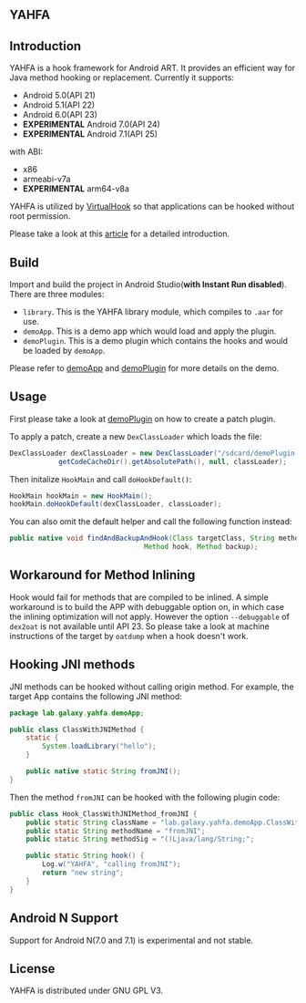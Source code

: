 YAHFA
----------------

## Introduction

YAHFA is a hook framework for Android ART. It provides an efficient way for Java method hooking or replacement. Currently it supports:

- Android 5.0(API 21)
- Android 5.1(API 22)
- Android 6.0(API 23)
- __EXPERIMENTAL__ Android 7.0(API 24)
- __EXPERIMENTAL__ Android 7.1(API 25)

with ABI:

- x86
- armeabi-v7a
- __EXPERIMENTAL__ arm64-v8a

YAHFA is utilized by [VirtualHook](https://github.com/rk700/VirtualHook) so that applications can be hooked without root permission.

Please take a look at this [article](http://rk700.github.io/2017/03/30/YAHFA-introduction/) for a detailed introduction.

## Build

Import and build the project in Android Studio(__with Instant Run disabled__). There are three modules:

- `library`. This is the YAHFA library module, which compiles to `.aar` for use.
- `demoApp`. This is a demo app which would load and apply the plugin.
- `demoPlugin`. This is a demo plugin which contains the hooks and would be loaded by `demoApp`.

Please refer to [demoApp](https://github.com/rk700/YAHFA/tree/master/demoApp) and [demoPlugin](https://github.com/rk700/YAHFA/tree/master/demoPlugin) for more details on the demo.

## Usage

First please take a look at [demoPlugin](https://github.com/rk700/YAHFA/tree/master/demoPlugin) on how to create a patch plugin.

To apply a patch, create a new `DexClassLoader` which loads the file:

```java
DexClassLoader dexClassLoader = new DexClassLoader("/sdcard/demoPlugin-debug.apk",
            getCodeCacheDir().getAbsolutePath(), null, classLoader);
```

Then initalize `HookMain` and call `doHookDefault()`:

```java
HookMain hookMain = new HookMain();
hookMain.doHookDefault(dexClassLoader, classLoader);
```

You can also omit the default helper and call the following function instead:

```java
public native void findAndBackupAndHook(Class targetClass, String methodName, String methodSig,
                                 Method hook, Method backup);
```

## Workaround for Method Inlining

Hook would fail for methods that are compiled to be inlined. A simple workaround is to build the APP with debuggable option on, in which case the inlining optimization will not apply. However the option `--debuggable` of `dex2oat` is not available until API 23. So please take a look at machine instructions of the target by `oatdump` when a hook doesn't work.

## Hooking JNI methods

JNI methods can be hooked without calling origin method. For example, the target App contains the following JNI method:

```java
package lab.galaxy.yahfa.demoApp;

public class ClassWithJNIMethod {
    static {
        System.loadLibrary("hello");
    }

    public native static String fromJNI();
}
```
Then the method `fromJNI` can be hooked with the following plugin code:

```java
public class Hook_ClassWithJNIMethod_fromJNI {
    public static String className = "lab.galaxy.yahfa.demoApp.ClassWithJNIMethod";
    public static String methodName = "fromJNI";
    public static String methodSig = "()Ljava/lang/String;";

    public static String hook() {
        Log.w("YAHFA", "calling fromJNI");
        return "new string";
    }
}
```

## Android N Support

Support for Android N(7.0 and 7.1) is experimental and not stable.

## License

YAHFA is distributed under GNU GPL V3.
